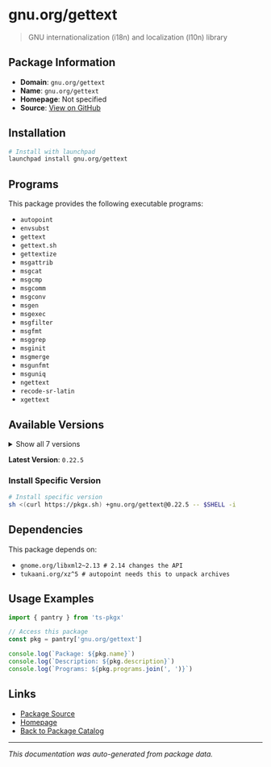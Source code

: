 # gnu.org/gettext

> GNU internationalization (i18n) and localization (l10n) library

## Package Information

- **Domain**: `gnu.org/gettext`
- **Name**: `gnu.org/gettext`
- **Homepage**: Not specified
- **Source**: [View on GitHub](https://github.com/pkgxdev/pantry/tree/main/projects/gnu.org/gettext/package.yml)

## Installation

```bash
# Install with launchpad
launchpad install gnu.org/gettext
```

## Programs

This package provides the following executable programs:

- `autopoint`
- `envsubst`
- `gettext`
- `gettext.sh`
- `gettextize`
- `msgattrib`
- `msgcat`
- `msgcmp`
- `msgcomm`
- `msgconv`
- `msgen`
- `msgexec`
- `msgfilter`
- `msgfmt`
- `msggrep`
- `msginit`
- `msgmerge`
- `msgunfmt`
- `msguniq`
- `ngettext`
- `recode-sr-latin`
- `xgettext`

## Available Versions

<details>
<summary>Show all 7 versions</summary>

- `0.22.5`, `0.22.4`, `0.22.3`, `0.22.2`, `0.22.1`
- `0.22.0`, `0.21.1`

</details>

**Latest Version**: `0.22.5`

### Install Specific Version

```bash
# Install specific version
sh <(curl https://pkgx.sh) +gnu.org/gettext@0.22.5 -- $SHELL -i
```

## Dependencies

This package depends on:

- `gnome.org/libxml2~2.13 # 2.14 changes the API`
- `tukaani.org/xz^5 # autopoint needs this to unpack archives`

## Usage Examples

```typescript
import { pantry } from 'ts-pkgx'

// Access this package
const pkg = pantry['gnu.org/gettext']

console.log(`Package: ${pkg.name}`)
console.log(`Description: ${pkg.description}`)
console.log(`Programs: ${pkg.programs.join(', ')}`)
```

## Links

- [Package Source](https://github.com/pkgxdev/pantry/tree/main/projects/gnu.org/gettext/package.yml)
- [Homepage](#)
- [Back to Package Catalog](../../../package-catalog.md)

---

*This documentation was auto-generated from package data.*
